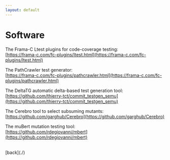 ```yaml
---
layout: default
---
```


# Software

The Frama-C Ltest plugins for code-coverage testing:
<br>
[https://frama-c.com/fc-plugins/ltest.html](https://frama-c.com/fc-plugins/ltest.html)

The PathCrawler test generator:
<br>
[https://frama-c.com/fc-plugins/pathcrawler.html](https://frama-c.com/fc-plugins/pathcrawler.html)

The DeltaTG automatic delta-based test generation tool:
<br>
[https://github.com/thierry-tct/commit_testgen_semu](https://github.com/thierry-tct/commit_testgen_semu)

The Cerebro tool to select subsuming mutants:
<br>
[https://github.com/garghub/Cerebro](https://github.com/garghub/Cerebro)

The muBert mutation testing tool:
<br>
[https://github.com/rdegiovanni/mbert](https://github.com/rdegiovanni/mbert)

<br>
[back](./)
